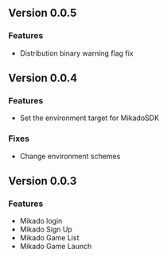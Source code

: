 ## Version 0.0.5
### Features
-  Distribution binary warning flag fix


## Version 0.0.4
### Features
-  Set the environment target for MikadoSDK
### Fixes
- Change environment schemes 

## Version 0.0.3
### Features
-  Mikado login
-  Mikado Sign Up
-  Mikado Game List
-  Mikado Game Launch

